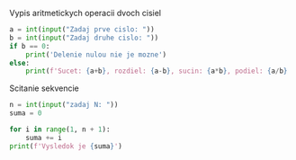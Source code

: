 Vypis aritmetickych operacii dvoch cisiel
```python
a = int(input("Zadaj prve cislo: "))
b = int(input("Zadaj druhe cislo: "))
if b == 0:
    print('Delenie nulou nie je mozne')
else:
    print(f'Sucet: {a+b}, rozdiel: {a-b}, sucin: {a*b}, podiel: {a/b} ')
```

Scitanie sekvencie
```python
n = int(input("zadaj N: "))
suma = 0

for i in range(1, n + 1):
    suma += i
print(f'Vysledok je {suma}')
```
